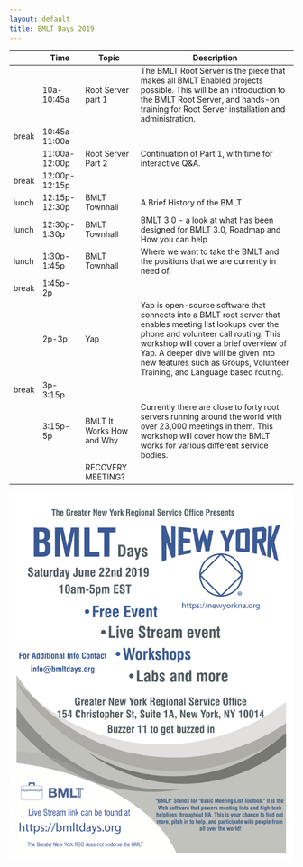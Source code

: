 ```yaml
---
layout: default
title: BMLT Days 2019
---
```


| | Time  | Topic   | Description  |
|---|---|---|---|
| | 10a-10:45a  | Root Server part 1  | The BMLT Root Server is the piece that makes all BMLT Enabled projects possible. This will be an introduction to the BMLT Root Server, and hands-on training for Root Server installation and administration. |
| break | 10:45a-11:00a  | |   | 
| | 11:00a-12:00p  | Root Server Part 2  | Continuation of Part 1, with time for interactive Q&A.  | 
| break | 12:00p-12:15p | |   | 
| lunch | 12:15p-12:30p  | BMLT Townhall  | A Brief History of the BMLT |
| lunch | 12:30p-1:30p  | BMLT Townhall  | BMLT 3.0 - a look at what has been designed for BMLT 3.0, Roadmap and How you can help |
| lunch | 1:30p-1:45p  | BMLT Townhall  | Where we want to take the BMLT and the positions that we are currently in need of.  | 
| break | 1:45p-2p  | |   | 
| | 2p-3p  | Yap  | Yap is open-source software that connects into a BMLT root server that enables meeting list lookups over the phone and volunteer call routing.   This workshop will cover a brief overview of Yap.  A deeper dive will be given into new features such as Groups, Volunteer Training, and Language based routing.    | 
| break | 3p-3:15p  | |   | 
| | 3:15p-5p  | BMLT It Works How and Why  | Currently there are close to forty root servers running around the world with over 23,000 meetings in them. This workshop will cover how the BMLT works for various different service bodies. | 
| |  | RECOVERY MEETING? |   | 

![flyer](flyer.png "Flyer")
